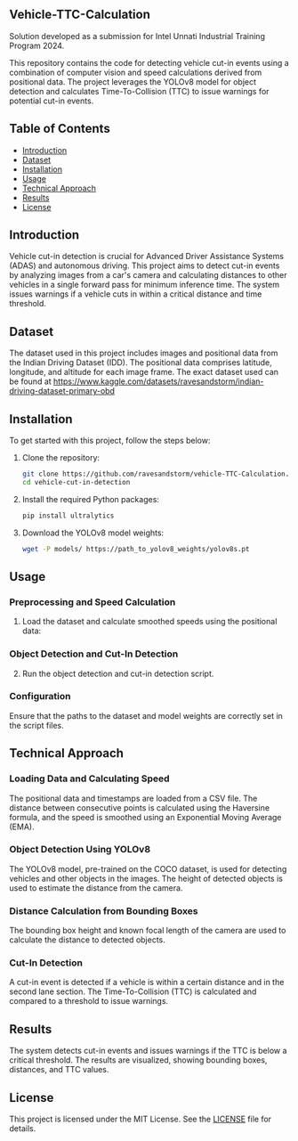 ## Vehicle-TTC-Calculation
Solution developed as a submission for Intel Unnati Industrial Training Program 2024.

This repository contains the code for detecting vehicle cut-in events using a combination of computer vision and speed calculations derived from positional data. The project leverages the YOLOv8 model for object detection and calculates Time-To-Collision (TTC) to issue warnings for potential cut-in events.

## Table of Contents

- [Introduction](#introduction)
- [Dataset](#dataset)
- [Installation](#installation)
- [Usage](#usage)
- [Technical Approach](#technical-approach)
- [Results](#results)
- [License](#license)

## Introduction

Vehicle cut-in detection is crucial for Advanced Driver Assistance Systems (ADAS) and autonomous driving. This project aims to detect cut-in events by analyzing images from a car's camera and calculating distances to other vehicles in a single forward pass for minimum inference time. The system issues warnings if a vehicle cuts in within a critical distance and time threshold.

## Dataset

The dataset used in this project includes images and positional data from the Indian Driving Dataset (IDD). The positional data comprises latitude, longitude, and altitude for each image frame. The exact dataset used can be found at https://www.kaggle.com/datasets/ravesandstorm/indian-driving-dataset-primary-obd

## Installation

To get started with this project, follow the steps below:

1. Clone the repository:
    ```bash
    git clone https://github.com/ravesandstorm/vehicle-TTC-Calculation.git
    cd vehicle-cut-in-detection
    ```

2. Install the required Python packages:
    ```bash
    pip install ultralytics
    ```

3. Download the YOLOv8 model weights:
    ```bash
    wget -P models/ https://path_to_yolov8_weights/yolov8s.pt
    ```

## Usage

### Preprocessing and Speed Calculation

1. Load the dataset and calculate smoothed speeds using the positional data:

### Object Detection and Cut-In Detection

2. Run the object detection and cut-in detection script.

### Configuration

Ensure that the paths to the dataset and model weights are correctly set in the script files.

## Technical Approach

### Loading Data and Calculating Speed

The positional data and timestamps are loaded from a CSV file. The distance between consecutive points is calculated using the Haversine formula, and the speed is smoothed using an Exponential Moving Average (EMA).

### Object Detection Using YOLOv8

The YOLOv8 model, pre-trained on the COCO dataset, is used for detecting vehicles and other objects in the images. The height of detected objects is used to estimate the distance from the camera.

### Distance Calculation from Bounding Boxes

The bounding box height and known focal length of the camera are used to calculate the distance to detected objects.

### Cut-In Detection

A cut-in event is detected if a vehicle is within a certain distance and in the second lane section. The Time-To-Collision (TTC) is calculated and compared to a threshold to issue warnings.

## Results

The system detects cut-in events and issues warnings if the TTC is below a critical threshold. The results are visualized, showing bounding boxes, distances, and TTC values.

## License

This project is licensed under the MIT License. See the [LICENSE](LICENSE) file for details.
